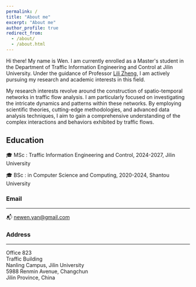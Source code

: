 ```yaml
---
permalink: /
title: "About me"
excerpt: "About me"
author_profile: true
redirect_from: 
  - /about/
  - /about.html
---
```


Hi there! My name is Wen. I am currently enrolled as a Master's student in the Department of Traffic Information Engineering and Control at Jilin University. Under the guidance of Professor [Lili Zheng](https://jt.jlu.edu.cn/info/1118/4060.htm), I am actively pursuing my research and academic interests in this field. 

My research interests revolve around the construction of spatio-temporal networks in traffic flow analysis. I am particularly focused on investigating the intricate dynamics and patterns within these networks. By employing scientific theories, cutting-edge methodologies, and advanced data analysis techniques, I aim to gain a comprehensive understanding of the complex interactions and behaviors exhibited by traffic flows.


## Education 
🎓 MSc : Traffic Information Engineering and Control, 2024-2027, <span class="grey">Jilin University</span>

🎓 BSc : in Computer Science and Computing, 2020-2024, <span class="grey">Shantou University</span>


### Email
---
📬 newen.yan@gmail.com

### Address
---
Office 823 \
Traffic Building \
Nanling Campus, Jilin University \
5988 Renmin Avenue, Changchun \
Jilin Province, China
